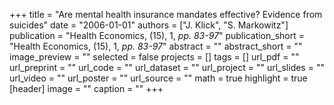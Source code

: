 +++
title = "Are mental health insurance mandates effective? Evidence from suicides"
date = "2006-01-01"
authors = ["J. Klick", "S. Markowitz"]
publication = "Health Economics, (15), 1, _pp. 83-97_"
publication_short = "Health Economics, (15), 1, _pp. 83-97_"
abstract = ""
abstract_short = ""
image_preview = ""
selected = false
projects = []
tags = []
url_pdf = ""
url_preprint = ""
url_code = ""
url_dataset = ""
url_project = ""
url_slides = ""
url_video = ""
url_poster = ""
url_source = ""
math = true
highlight = true
[header]
image = ""
caption = ""
+++
